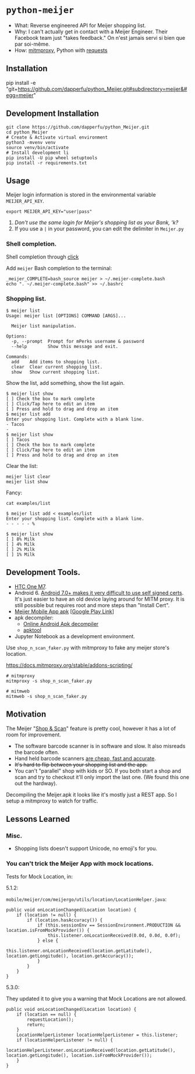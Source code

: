 # ```python-meijer```

- What: Reverse engineered API for Meijer shopping list.
- Why: I can't actually get in contact with a Meijer Engineer. Their Facebook team just "takes feedback."
  On n'est jamais servi si bien que par soi-même.
- How: [mitmproxy](https://mitmproxy.org/), Python with [requests](http://docs.python-requests.org/en/master/)

## Installation 

pip install -e "git+https://github.com/dapperfu/python_Meijer.git#subdirectory=meijer&#egg=meijer" 

## Development Installation

```
git clone https://github.com/dapperfu/python_Meijer.git
cd python_Meijer
# Create & Activate virtual environment
python3 -mvenv venv
source venv/bin/activate
# Install development li
pip install -U pip wheel setuptools
pip install -r requirements.txt
```

## Usage

Meijer login information is stored in the environmental variable `MEIJER_API_KEY`.

```export MEIJER_API_KEY="user|pass"```

1. *Don't use the same login for Meijer's shopping list as your Bank, 'k?*
2. If you use a `|` in your password, you can edit the delimiter in `Meijer.py`

### Shell completion.

Shell completion through [click](https://click.palletsprojects.com/en/8.1.x/shell-completion/)

Add `meijer` Bash completion to the terminal:

```
_meijer_COMPLETE=bash_source meijer > ~/.meijer-complete.bash
echo ". ~/.meijer-complete.bash" >> ~/.bashrc
```

### Shopping list.



```
$ meijer list
Usage: meijer list [OPTIONS] COMMAND [ARGS]...

  Meijer list manipulation.

Options:
  -p, --prompt  Prompt for mPerks username & password
  --help        Show this message and exit.

Commands:
  add    Add items to shopping list.
  clear  Clear current shopping list.
  show   Show current shopping list.
```

Show the list, add something, show the list again.
```
$ meijer list show
[ ] Check the box to mark complete
[ ] Click/Tap here to edit an item
[ ] Press and hold to drag and drop an item
$ meijer list add
Enter your shopping list. Complete with a blank line.
- Tacos
-
$ meijer list show
[ ] Tacos
[ ] Check the box to mark complete
[ ] Click/Tap here to edit an item
[ ] Press and hold to drag and drop an item
```

Clear the list:

```shell
meijer list clear
meijer list show
```

Fancy:

```
cat examples/list

$ meijer list add < examples/list
Enter your shopping list. Complete with a blank line.
- - - - - %

$ meijer list show
[ ] 8% Milk
[ ] 4% Milk
[ ] 2% Milk
[ ] 1% Milk
```

## Development Tools.

- [HTC One M7](https://www.htc.com/us/smartphones/htc-one-m7/).
- Android 6. [Android 7.0+ makes it very difficult to use self signed certs](https://github.com/mitmproxy/mitmproxy/issues/2054#issuecomment-281836486). It's just easier to have an old device laying around for MITM proxy. It is still possible but requires root and more steps than "Install Cert".
- [Meijer Mobile App apk](https://apkpure.com/meijer/com.meijer.mobile.meijer) [[Google Play Link](https://play.google.com/store/apps/details?id=com.meijer.mobile.meijer&hl=en_US)]
- apk decompiler:
  - [Online Android Apk decompiler](http://www.javadecompilers.com/apk)
  - [apktool](https://ibotpeaches.github.io/Apktool/)
- Jupyter Notebook as a development environment.

Use ```shop_n_scan_faker.py``` with mitmproxy to fake any meijer store's location.

https://docs.mitmproxy.org/stable/addons-scripting/

```
# mitmproxy
mitmproxy -s shop_n_scan_faker.py

# mitmweb
mitmweb -s shop_n_scan_faker.py
```

##

## Motivation

The Meijer "[Shop & Scan](https://www.meijer.com/content/content.jsp?pageName=shopandscan&icid=HP:OLA:062418:MoreWays:ShopandScan)" feature is pretty cool, however it has a lot of room for improvement.

- The software barcode scanner is in software and slow. It also misreads the barcode often.
- Hand held barcode scanners [are cheap, fast and accurate](https://www.amazon.com/TaoTronics-Bluetooth-Portable-Processor-Compatible/dp/B06VV65V89/ref=sr_1_4?ie=UTF8&qid=1542388719&sr=8-4&keywords=bluetooth+barcode).
- ~~It's hard to flip between your shopping list and the app.~~
- You can't "parallel" shop with kids or SO. If you both start a shop and scan and try to checkout it'll only import the last one. (We found this one out the hardway).

Decompiling the Meijer.apk it looks like it's mostly just a REST app. So I setup a mitmproxy to watch for traffic.

## Lessons Learned

### Misc.

- Shopping lists doesn't support Unicode, no emoji's for you.

### You can't trick the Meijer App with mock locations.

Tests for Mock Location, in:

5.1.2:

```mobile/meijer/com/meijergo/utils/location/LocationHelper.java```:


```
public void onLocationChanged(Location location) {
    if (location != null) {
        if (location.hasAccuracy()) {
            if (this.sessionEnv == SessionEnvironment.PRODUCTION && location.isFromMockProvider()) {
                this.listener.onLocationReceived(0.0d, 0.0d, 0.0f);
            } else {
                this.listener.onLocationReceived(location.getLatitude(), location.getLongitude(), location.getAccuracy());
            }
        }
    }
}
```

5.3.0:

They updated it to give you a warning that Mock Locations are not allowed.

```
public void onLocationChanged(Location location) {
    if (location == null) {
        requestLocation();
        return;
    }
    LocationHelperListener locationHelperListener = this.listener;
    if (locationHelperListener != null) {
        locationHelperListener.onLocationReceived(location.getLatitude(), location.getLongitude(), location.isFromMockProvider());
    }
}
```
